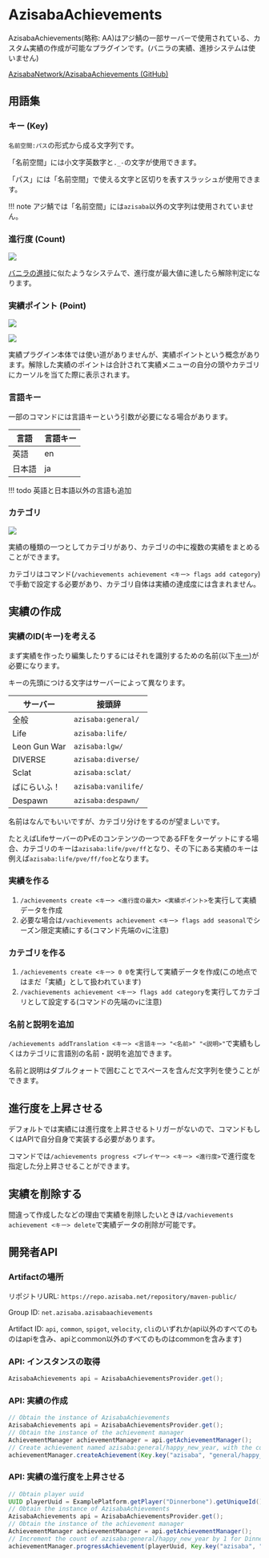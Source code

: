 # AzisabaAchievements

AzisabaAchievements(略称: AA)はアジ鯖の一部サーバーで使用されている、カスタム実績の作成が可能なプラグインです。(バニラの実績、進捗システムは使いません)

[AzisabaNetwork/AzisabaAchievements (GitHub)](https://github.com/AzisabaNetwork/AzisabaAchievements)

## 用語集

### キー (Key)

`名前空間:パス`の形式から成る文字列です。

「名前空間」には小文字英数字と`._-`の文字が使用できます。

「パス」には「名前空間」で使える文字と区切りを表すスラッシュが使用できます。

!!! note
    アジ鯖では「名前空間」には`azisaba`以外の文字列は使用されていません。

### 進行度 (Count)

![](https://messageviewer.azisaba.net/attachments/u51bb8850a13b6c6a58c5c547a0b1fe93ae/javaw_sZFuiAKBUH.png)

[バニラの進捗](https://messageviewer.azisaba.net/attachments/uf2b4e9924c587a360cea4d14fdd84ee1e9/javaw_vzmpWfJgxi.png)に似たようなシステムで、進行度が最大値に達したら解除判定になります。

### 実績ポイント (Point)

![](https://messageviewer.azisaba.net/attachments/u51bb8850a13b6c6a58c5c547a0b1fe93ae/javaw_sZFuiAKBUH.png)

![](https://messageviewer.azisaba.net/attachments/u5d0551c733878b0245306658d482170012/javaw_oW3BcqIuVN.png)

実績プラグイン本体では使い道がありませんが、実績ポイントという概念があります。解除した実績のポイントは合計されて実績メニューの自分の頭やカテゴリにカーソルを当てた際に表示されます。

### 言語キー

一部のコマンドには言語キーという引数が必要になる場合があります。

| 言語 | 言語キー |
| --- | -------- |
| 英語 | en |
| 日本語 | ja |

!!! todo
    英語と日本語以外の言語も追加

### カテゴリ

![](https://messageviewer.azisaba.net/attachments/u781606a90067f7c3db8a272c5267b8e847/javaw_dkAdhuFLOi.png)

実績の種類の一つとしてカテゴリがあり、カテゴリの中に複数の実績をまとめることができます。

カテゴリはコマンド(`/vachievements achievement <キー> flags add category`)で手動で設定する必要があり、カテゴリ自体は実績の達成度には含まれません。

## 実績の作成

### 実績のID(キー)を考える

まず実績を作ったり編集したりするにはそれを識別するための名前(以下[キー](#key))が必要になります。

キーの先頭につける文字はサーバーによって異なります。

| サーバー | 接頭辞 |
| --- | --- |
| 全般 | `azisaba:general/` |
| Life | `azisaba:life/` |
| Leon Gun War | `azisaba:lgw/` |
| DIVERSE | `azisaba:diverse/` |
| Sclat | `azisaba:sclat/` |
| ばにらいふ！ | `azisaba:vanilife/` |
| Despawn | `azisaba:despawn/` |

名前はなんでもいいですが、カテゴリ分けをするのが望ましいです。

たとえばLifeサーバーのPvEのコンテンツの一つであるFFをターゲットにする場合、カテゴリのキーは`azisaba:life/pve/ff`となり、その下にある実績のキーは例えば`azisaba:life/pve/ff/foo`となります。

### 実績を作る

1. `/achievements create <キー> <進行度の最大> <実績ポイント>`を実行して実績データを作成
2. 必要な場合は`/vachievements achievement <キー> flags add seasonal`でシーズン限定実績にする(コマンド先端の`v`に注意)

### カテゴリを作る

1. `/achievements create <キー> 0 0`を実行して実績データを作成(この地点ではまだ「実績」として扱われています)
2. `/vachievements achievement <キー> flags add category`を実行してカテゴリとして設定する(コマンドの先端の`v`に注意)

### 名前と説明を追加

`/achievements addTranslation <キー> <言語キー> "<名前>" "<説明>"`で実績もしくはカテゴリに言語別の名前・説明を追加できます。

名前と説明はダブルクォートで囲むことでスペースを含んだ文字列を使うことができます。

## 進行度を上昇させる

デフォルトでは実績には進行度を上昇させるトリガーがないので、コマンドもしくはAPIで自分自身で実装する必要があります。

コマンドでは`/achievements progress <プレイヤー> <キー> <進行度>`で進行度を指定した分上昇させることができます。

## 実績を削除する

間違って作成したなどの理由で実績を削除したいときは`/vachievements achievement <キー> delete`で実績データの削除が可能です。

## 開発者API

### Artifactの場所

リポジトリURL: `https://repo.azisaba.net/repository/maven-public/`

Group ID: `net.azisaba.azisabaachievements`

Artifact ID: `api`, `common`, `spigot`, `velocity`, `cli`のいずれか(api以外のすべてのものはapiを含み、apiとcommon以外のすべてのものはcommonを含みます)

### API: インスタンスの取得

```java
AzisabaAchievements api = AzisabaAchievementsProvider.get();
```

### API: 実績の作成

```java
// Obtain the instance of AzisabaAchievements
AzisabaAchievements api = AzisabaAchievementsProvider.get();
// Obtain the instance of the achievement manager
AchievementManager achievementManager = api.getAchievementManager();
// Create achievement named azisaba:general/happy_new_year, with the count of 1 and points of 5, and block the thread until the opration is completed
achievementManager.createAchievement(Key.key("azisaba", "general/happy_new_year"), 1, 5).join();
```

### API: 実績の進行度を上昇させる

```java
// Obtain player uuid
UUID playerUuid = ExamplePlatform.getPlayer("Dinnerbone").getUniqueId();
// Obtain the instance of AzisabaAchievements
AzisabaAchievements api = AzisabaAchievementsProvider.get();
// Obtain the instance of the achievement manager
AchievementManager achievementManager = api.getAchievementManager();
// Increment the count of azisaba:general/happy_new_year by 1 for Dinnerbone
achievementManager.progressAchievement(playerUuid, Key.key("azisaba", "general/happy_new_year"), 1).join();
```
